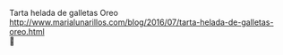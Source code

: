 Tarta helada de galletas Oreo	http://www.marialunarillos.com/blog/2016/07/tarta-helada-de-galletas-oreo.html	
਍